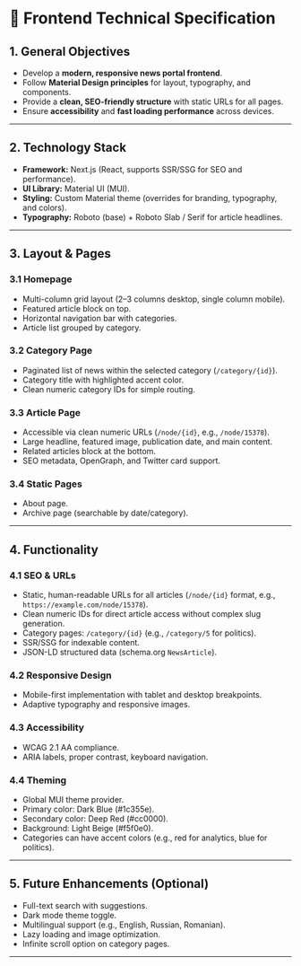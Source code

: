 # 📰 Frontend Technical Specification

## 1. General Objectives
- Develop a **modern, responsive news portal frontend**.  
- Follow **Material Design principles** for layout, typography, and components.  
- Provide a **clean, SEO-friendly structure** with static URLs for all pages.  
- Ensure **accessibility** and **fast loading performance** across devices.  

---

## 2. Technology Stack
- **Framework:** Next.js (React, supports SSR/SSG for SEO and performance).  
- **UI Library:** Material UI (MUI).  
- **Styling:** Custom Material theme (overrides for branding, typography, and colors).  
- **Typography:** Roboto (base) + Roboto Slab / Serif for article headlines.  

---

## 3. Layout & Pages
### 3.1 Homepage
- Multi-column grid layout (2–3 columns desktop, single column mobile).  
- Featured article block on top.  
- Horizontal navigation bar with categories.  
- Article list grouped by category.  

### 3.2 Category Page
- Paginated list of news within the selected category (`/category/{id}`).  
- Category title with highlighted accent color.  
- Clean numeric category IDs for simple routing.  

### 3.3 Article Page
- Accessible via clean numeric URLs (`/node/{id}`, e.g., `/node/15378`).  
- Large headline, featured image, publication date, and main content.  
- Related articles block at the bottom.  
- SEO metadata, OpenGraph, and Twitter card support.  

### 3.4 Static Pages
- About page.  
- Archive page (searchable by date/category).  

---

## 4. Functionality
### 4.1 SEO & URLs
- Static, human-readable URLs for all articles (`/node/{id}` format, e.g., `https://example.com/node/15378`).  
- Clean numeric IDs for direct article access without complex slug generation.  
- Category pages: `/category/{id}` (e.g., `/category/5` for politics).  
- SSR/SSG for indexable content.  
- JSON-LD structured data (schema.org `NewsArticle`).  

### 4.2 Responsive Design
- Mobile-first implementation with tablet and desktop breakpoints.  
- Adaptive typography and responsive images.  

### 4.3 Accessibility
- WCAG 2.1 AA compliance.  
- ARIA labels, proper contrast, keyboard navigation.  

### 4.4 Theming
- Global MUI theme provider.  
- Primary color: Dark Blue (#1c355e).  
- Secondary color: Deep Red (#cc0000).  
- Background: Light Beige (#f5f0e0).  
- Categories can have accent colors (e.g., red for analytics, blue for politics).  

---

## 5. Future Enhancements (Optional)
- Full-text search with suggestions.  
- Dark mode theme toggle.  
- Multilingual support (e.g., English, Russian, Romanian).  
- Lazy loading and image optimization.  
- Infinite scroll option on category pages.  

---